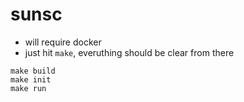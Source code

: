 # sunsc
* will require docker
* just hit `make`, everuthing should be clear from there

```
make build
make init
make run
```
